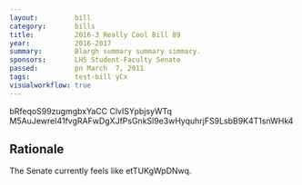```yaml
---
layout:         bill
category:       bills
title:          2016-3 Really Cool Bill 89
year:           2016-2017
summary:        Blargh summary summary simmary.
sponsors:       LHS Student-Faculty Senate
passed:         pn March  7, 2011
tags:           test-bill yCx
visualworkflow: true
---
```



bRfeqoS99zugmgbxYaCC ClvISYpbjsyWTq M5AuJewreI41fvgRAFwDgXJfPsGnkSl9e3wHyquhrjFS9LsbB9K4T1snWHk4 




Rationale
---------
The Senate currently feels like etTUKgWpDNwq.
